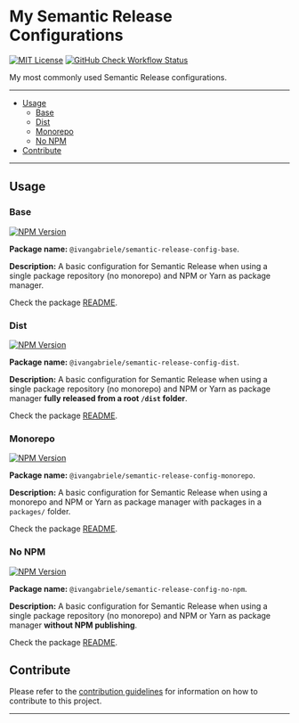 # My Semantic Release Configurations

[![MIT License][img-license]][lnk-license] [![GitHub Check Workflow Status][img-github]][lnk-github]

My most commonly used Semantic Release configurations.

---

- [Usage](#usage)
  - [Base](#base)
  - [Dist](#dist)
  - [Monorepo](#monorepo)
  - [No NPM](#no-npm)
- [Contribute](#contribute)

---

## Usage

### Base

[![NPM Version][img-npm-base]][lnk-npm-base]

**Package name:** `@ivangabriele/semantic-release-config-base`.

**Description:** A basic configuration for Semantic Release when using a single package repository (no monorepo) and NPM
or Yarn as package manager.

Check the package [README](./packages/base/README.md).

### Dist

[![NPM Version][img-npm-dist]][lnk-npm-dist]

**Package name:** `@ivangabriele/semantic-release-config-dist`.

**Description:** A basic configuration for Semantic Release when using a single package repository (no monorepo) and NPM
or Yarn as package manager **fully released from a root `/dist` folder**.

Check the package [README](./packages/dist/README.md).

### Monorepo

[![NPM Version][img-npm-monorepo]][lnk-npm-monorepo]

**Package name:** `@ivangabriele/semantic-release-config-monorepo`.

**Description:** A basic configuration for Semantic Release when using a monorepo and NPM or Yarn as package manager
with packages in a `packages/` folder.

Check the package [README](./packages/monorepo/README.md).

### No NPM

[![NPM Version][img-npm-no-npm]][lnk-npm-no-npm]

**Package name:** `@ivangabriele/semantic-release-config-no-npm`.

**Description:** A basic configuration for Semantic Release when using a single package repository (no monorepo) and NPM
or Yarn as package manager **without NPM publishing**.

Check the package [README](./packages/no-npm/README.md).

## Contribute

Please refer to the [contribution guidelines](./CONTRIBUTING.md) for information on how to contribute to this project.

---

[img-github]:
  https://img.shields.io/github/actions/workflow/status/ivangabriele/semantic-release-config/check.yml?branch=main&label=CI&style=for-the-badge
[img-license]: https://img.shields.io/github/license/ivangabriele/semantic-release-config?style=for-the-badge
[img-npm-base]: https://img.shields.io/npm/v/@ivangabriele/semantic-release-config-base?style=for-the-badge
[img-npm-dist]: https://img.shields.io/npm/v/@ivangabriele/semantic-release-config-dist?style=for-the-badge
[img-npm-monorepo]: https://img.shields.io/npm/v/@ivangabriele/semantic-release-config-monorepo?style=for-the-badge
[img-npm-no-npm]: https://img.shields.io/npm/v/@ivangabriele/semantic-release-config-no-npm?style=for-the-badge
[lnk-github]: https://github.com/ivangabriele/semantic-release-config/actions?query=branch%3Amain++
[lnk-license]: https://github.com/ivangabriele/semantic-release-config/blob/main/LICENSE
[lnk-npm-base]: https://www.npmjs.com/package/@ivangabriele/semantic-release-config-base
[lnk-npm-dist]: https://www.npmjs.com/package/@ivangabriele/semantic-release-config-dist
[lnk-npm-monorepo]: https://www.npmjs.com/package/@ivangabriele/semantic-release-config-monorepo
[lnk-npm-no-npm]: https://www.npmjs.com/package/@ivangabriele/semantic-release-config-no-npm
